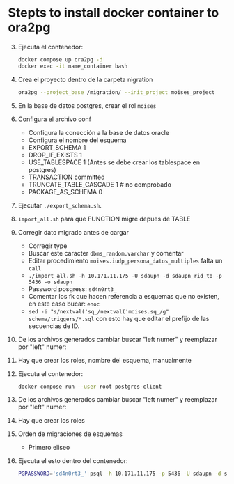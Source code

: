 # Stepts to install docker container to ora2pg

3. Ejecuta el contenedor:
    ```bash
    docker compose up ora2pg -d
    docker exec -it name_container bash
    ```
4. Crea el proyecto dentro de la carpeta nigration
    ```bash
    ora2pg --project_base /migration/ --init_project moises_project
    ```
5. En la base de datos postgres, crear el rol `moises`
5. Configura el archivo conf
    - Configura la conección a la base de datos oracle
    - Configura el nombre del esquema
    - EXPORT_SCHEMA 1
    - DROP_IF_EXISTS 1
    - USE_TABLESPACE 1 (Antes se debe crear los tablespace en postgres)
    - TRANSACTION	committed
    - TRUNCATE_TABLE_CASCADE 1 # no comprobado
    - PACKAGE_AS_SCHEMA	0
7. Ejecutar `./export_schema.sh`.
7. `import_all.sh` para que FUNCTION migre depues de TABLE
6. Corregir dato migrado antes de cargar
    - Corregir type
    <!-- - TYPE:: Buscar `Unsupported, please edit to match PostgreSQL syntax` para reemplazar manualmente -->
    <!-- - WARNINGS PACKAGES:: Buscar en `./migration/moises_project2/schema` `salida_final, salida_rapida,salida_val, goto_` y comentarlos -->
    <!-- - Eliminar todas las lineas que empiecen con `eliseo, jose, david` etc reemplazar por `--ora2pg` para comentarlos -->
    - Buscar este caracter `dbms_random.varchar` y comentar
    - Editar procedimiento `moises.iudp_persona_datos_multiples` falta un `call`
    - `./import_all.sh -h 10.171.11.175 -U sdaupn -d sdaupn_rid_to -p 5436 -o sdaupn`
    - Password posgress: `sd4n0rt3_`
    - Comentar los fk que hacen referencia a esquemas que no existen, en este caso bucar: `enoc`
    - `sed -i "s/nextval('sq_/nextval('moises.sq_/g" schema/triggers/*.sql` con esto hay que editar el prefijo de las secuencias de ID.
    
4. De los archivos generados cambiar buscar "left numer" y reemplazar por "left" numer:
4. Hay que crear los roles, nombre del esquema, manualmente

4. Ejecuta el contenedor:
    ```bash
    docker compose run --user root postgres-client
    ```
4. De los archivos generados cambiar buscar "left numer" y reemplazar por "left" numer:
4. Hay que crear los roles
3. Orden de migraciones de esquemas
    - Primero eliseo
    
5. Ejecuta el esto dentro del contenedor:
    ```bash
    PGPASSWORD='sd4n0rt3_' psql -h 10.171.11.175 -p 5436 -U sdaupn -d sdaupn_rid_to
    ```
